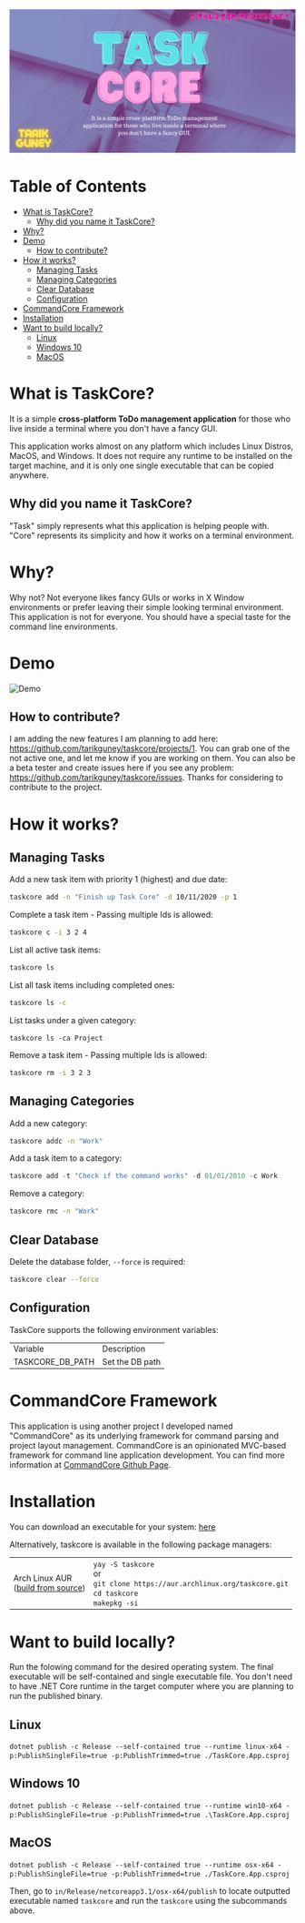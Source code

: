 <img src="./assests/banner.png">

Table of Contents
=================
<!--ts-->
   * [What is TaskCore?](#what-is-taskcore)
      * [Why did you name it TaskCore?](#why-did-you-name-it-taskcore)
   * [Why?](#why)
   * [Demo](#demo)
      * [How to contribute?](#how-to-contribute)
   * [How it works?](#how-it-works)
      * [Managing Tasks](#managing-tasks)
      * [Managing Categories](#managing-categories)
      * [Clear Database](#clear-database)
      * [Configuration](#configuration)
   * [CommandCore Framework](#commandcore-framework)
   * [Installation](#installation)
   * [Want to build locally?](#want-to-build-locally)
      * [Linux](#linux)
      * [Windows 10](#windows-10)
      * [MacOS](#macos)

<!-- Added by: tarikguney, at: Tue Dec 29 17:21:27 MST 2020 -->

<!--te-->

# What is TaskCore?

It is a simple **cross-platform ToDo management application** for those who live inside a terminal where you don't have a fancy GUI. 

This application works almost on any platform which includes Linux Distros, MacOS, and Windows. It does not require any runtime to be installed on the target machine, and it is only one single executable that can be copied anywhere.

## Why did you name it TaskCore?

"Task" simply represents what this application is helping people with. "Core" represents its simplicity and how it works on a terminal environment.

# Why?

Why not? Not everyone likes fancy GUIs or works in X Window environments or prefer leaving their simple looking terminal environment. This application is not for everyone. You should have a special taste for the command line environments. 

# Demo

![Demo](./taskcore_demo.gif)

## How to contribute? 

I am adding the new features I am planning to add here: https://github.com/tarikguney/taskcore/projects/1. You can grab one of the not active one, and let me know if you are working on them. You can also be a beta tester and create issues here if you see any problem: https://github.com/tarikguney/taskcore/issues. Thanks for considering to contribute to the project.

# How it works?

## Managing Tasks

Add a new task item with priority 1 (highest) and due date:
```bash
taskcore add -n "Finish up Task Core" -d 10/11/2020 -p 1
```

Complete a task item - Passing multiple Ids is allowed:
```bash
taskcore c -i 3 2 4
```

List all active task items:
```bash
taskcore ls
```

List all task items including completed ones:

```bash
taskcore ls -c
```

List tasks under a given category:
```
taskcore ls -ca Project
```

Remove a task item - Passing multiple Ids is allowed:
```bash
taskcore rm -i 3 2 3
```

## Managing Categories

Add a new category:

```bash
taskcore addc -n "Work"
```
Add a task item to a category:

```c#
taskcore add -t "Check if the command works" -d 01/01/2010 -c Work
```
Remove a category:

```bash
taskcore rmc -n "Work"
```

## Clear Database

Delete the database folder, `--force` is required:

```bash
taskcore clear --force
```

## Configuration

TaskCore supports the following environment variables:

<table>
  <tr>
    <td>Variable</td>
    <td>Description</td>
  </tr>
  <tr>
    <td>TASKCORE_DB_PATH</td>
    <td>Set the DB path</td>
  </tr>
</table>

# CommandCore Framework

This application is using another project I developed named "CommandCore" as its underlying framework for command parsing and project layout management. CommandCore is an opinionated MVC-based framework for command line application development. You can find more information at [CommandCore Github Page](https://www.github.com/tarikguney/command-core).

# Installation

You can download an executable for your system: [here](https://github.com/tarikguney/taskcore/releases)

Alternatively, taskcore is available in the following package managers:

<table>
  <tr>
    <td>Arch Linux AUR<br>
        (<a href="https://aur.archlinux.org/packages/taskcore">build from source</a>)</td>
    <td><code>yay -S taskcore</code>
        <br>or<br>
        <code>git clone https://aur.archlinux.org/taskcore.git</code><br>
        <code>cd taskcore</code><br>
        <code>makepkg -si</code></td>
  </tr>
</table>

# Want to build locally?

Run the folowing command for the desired operating system. The final executable will be self-contained and single executable file. You don't need to have .NET Core runtime in the target computer where you are planning to run the published binary.

## Linux
```
dotnet publish -c Release --self-contained true --runtime linux-x64 -p:PublishSingleFile=true -p:PublishTrimmed=true ./TaskCore.App.csproj
```

## Windows 10
```
dotnet publish -c Release --self-contained true --runtime win10-x64 -p:PublishSingleFile=true -p:PublishTrimmed=true .\TaskCore.App.csproj
```

## MacOS
```
dotnet publish -c Release --self-contained true --runtime osx-x64 -p:PublishSingleFile=true -p:PublishTrimmed=true ./TaskCore.App.csproj
```

Then, go to `in/Release/netcoreapp3.1/osx-x64/publish` to locate outputted executable named `taskcore` and run the `taskcore` using the subcommands above.

